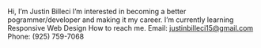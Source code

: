  Hi, I’m Justin Billeci
 I’m interested in becoming a better pogrammer/developer and making it my career.
 I’m currently learning Responsive Web Design
 How to reach me. Email: justinbilleci15@gmail.com Phone: (925) 759-7068


